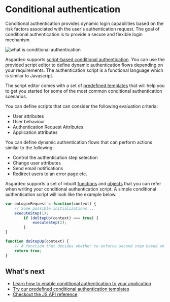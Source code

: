 # Conditional authentication

Conditional authentication provides dynamic login capabilities based on the risk factors associated with the user's authentication request. The goal of conditional authentication is to provide a secure and flexible login mechanism.

   <img class="transparent-img" :src="$withBase('/assets/img/guides/conditional-auth/conditional-auth-intro.png')" alt="what is conditional authentication">

Asgardeo supports [script-based conditional authentication](./configure-conditional-auth). You can use the provided script editor to define dynamic authentication flows depending on your requirements. The authentication script is a functional language which is similar to Javascript.  

The script editor comes with a set of [predefined templates](./predefined-templates/) that will help you to get you started for some of the most common conditional authentication scenarios.  

You can define scripts that can consider the following evaluation criteria:

- User attributes
- User behaviour
- Authentication Request Attributes
- Application attributes

You can define dynamic authentication flows that can perform actions similar to the following:
- Control the authentication step selection
- Change user attributes
- Send email notifications
- Redirect users to an error page etc.

Asgardeo supports a set of inbuilt [functions](./api-reference#utility-functions) and [objects](./api-reference#object-reference) that you can refer when writing your conditional authentication script. A simple conditional authentication script will look like the example below.

```js
var onLoginRequest = function(context) {
    // Some possible initializations...
    executeStep(1);
        if (doStepUp(context) === true) { 
        	executeStep(2);
        }
}

function doStepUp(context) {
    // A function that decides whether to enforce second step based on the request context.
    return true;
}
```

## What's next
* [Learn how to enable conditional authentication to your application](./configure-conditional-auth)
* [Try our predefined conditional authentication templates](./predefined-templates)
* [Checkout the JS API reference](./api-reference)
